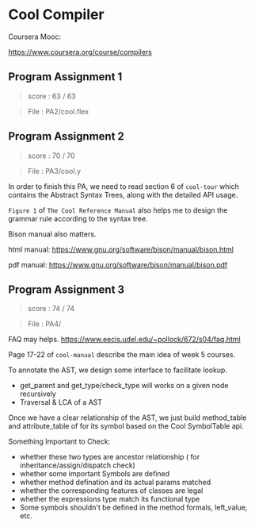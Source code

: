 Cool Compiler 
===

Coursera Mooc:

https://www.coursera.org/course/compilers


## Program Assignment 1

> score : 63 / 63

> File : PA2/cool.flex

## Program Assignment 2

> score : 70 / 70

> File : PA3/cool.y

In order to finish this PA, we need to read section 6 of `cool-tour` which contains the Abstract Syntax Trees, along with the detailed API usage.

`Figure 1` of `The Cool Reference Manual` also helps me to design the grammar rule according to the syntax tree.

Bison manual also matters.

html manual:
https://www.gnu.org/software/bison/manual/bison.html

pdf manual:
https://www.gnu.org/software/bison/manual/bison.pdf

## Program Assignment 3

> score : 74 / 74

> File : PA4/

FAQ may helps.
https://www.eecis.udel.edu/~pollock/672/s04/faq.html

Page 17-22 of `cool-manual` describe the main idea of week 5 courses.

To annotate the AST, we design some interface to facilitate lookup.  
 - get_parent and get_type/check_type will works on a given node recursively
 - Traversal & LCA of a AST  

Once we have a clear relationship of the AST, we just build method_table and attribute_table
of for its symbol based on the Cool SymbolTable api.

Something Important to Check:
 -   whether these two types are ancestor relationship ( for inheritance/assign/dispatch check)
 -   whether some important Symbols are defined 
 -   whether method defination and its actual params matched
 -   whether the corresponding features of classes are legal
 -   whether the expressions type match its functional type
 -   Some symbols shouldn't be defined in the method formals, left_value, etc. 
